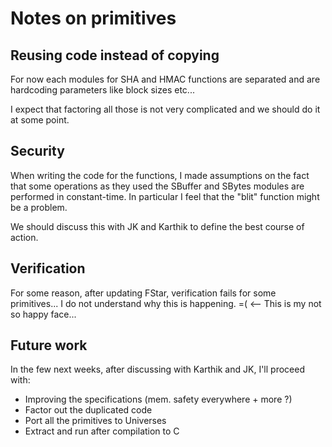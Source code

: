 # Notes on primitives

   ## Reusing code instead of copying

   For now each modules for SHA and HMAC functions are separated and
   are hardcoding parameters like block sizes etc...

   I expect that factoring all those is not very complicated and
   we should do it at some point.


   ## Security

   When writing the code for the functions, I made assumptions on
   the fact that some operations as they used the SBuffer and SBytes
   modules are performed in constant-time. In particular I feel that
   the "blit" function might be a problem.

   We should discuss this with JK and Karthik to define the best
   course of action.


   ## Verification

   For some reason, after updating FStar, verification fails for
   some primitives... I do not understand why this is happening.
   =(   <-- This is my not so happy face...


   ## Future work

   In the few next weeks, after discussing with Karthik and JK,
   I'll proceed with:
   - Improving the specifications (mem. safety everywhere + more ?)
   - Factor out the duplicated code
   - Port all the primitives to Universes
   - Extract and run after compilation to C

